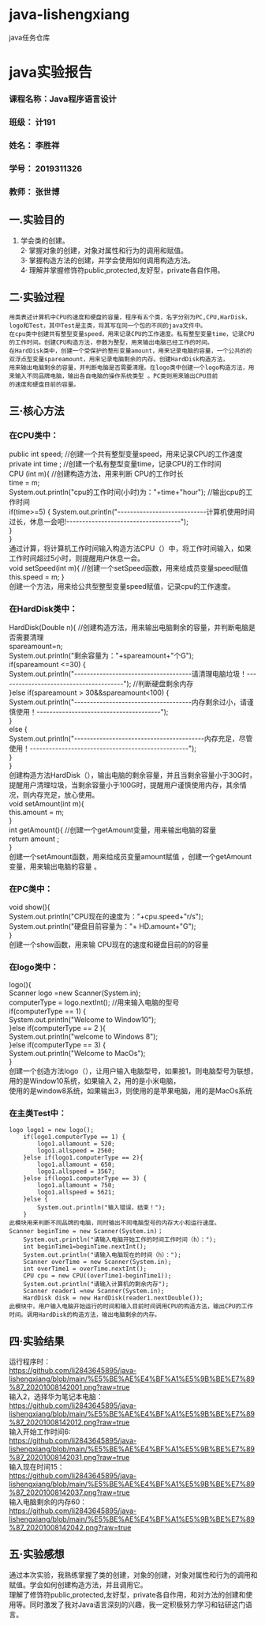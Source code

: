 # java-lishengxiang
java任务仓库
# java实验报告
###  课程名称：Java程序语言设计
### 班级： 计191
### 姓名： 李胜祥 
### 学号： 2019311326
### 教师： 张世博
## 一.实验目的
1. 学会类的创建。  
2· 掌握对象的创建，对象对属性和行为的调用和赋值。  
3· 掌握构造方法的创建，并学会使用如何调用构造方法。  
4· 理解并掌握修饰符public,protected,友好型，private各自作用。  
## 二·实验过程
    用类表述计算机中CPU的速度和硬盘的容量，程序有五个类，名字分别为PC,CPU,HarDisk，logo和Test，其中Test是主类，将其写在同一个包的不同的java文件中。  
    在cpu类中创建共有整型变量speed，用来记录CPU的工作速度。私有整型变量time，记录CPU的工作时间。创建CPU构造方法，参数为整型，用来输出电脑已经工作的时间。    
    在HardDisk类中，创建一个受保护的整形变量amount，用来记录电脑的容量，一个公共的的双浮点型变量spareamount，用来记录电脑剩余的内存。创建HardDisk构造方法，
    用来输出电脑剩余的容量，并判断电脑是否需要清理。在logo类中创建一个logo构造方法，用来输入不同品牌电脑，输出各自电脑的操作系统类型 。PC类则用来输出CPU目前  
    的速度和硬盘目前的容量。  
## 三·核心方法
### 在CPU类中：  
  public int speed;	//创建一个共有整型变量speed，用来记录CPU的工作速度  
	private int time ;		//创建一个私有整型变量time，记录CPU的工作时间  
	CPU (int m){				//创建构造方法，用来判断 CPU的工作时长  
		time = m;  
		System.out.println("cpu的工作时间(小时)为："+time+"hour");				//输出cpu的工作时间  
		if(time>=5) {
			System.out.println("----------------------------计算机使用时间过长，休息一会吧!------------------------------------");  
		}  
	}  
  通过计算，将计算机工作时间输入构造方法CPU（）中，将工作时间输入，如果工作时间超过5小时，则提醒用户休息一会。  
  void setSpeed(int m){		//创建一个setSpeed函数，用来给成员变量speed赋值
		this.speed = m;
}  
创建一个方法，用来给公共型整型变量speed赋值，记录cpu的工作速度。
### 在HardDisk类中：
HardDisk(Double n){				//创建构造方法，用来输出电脑剩余的容量，并判断电脑是否需要清理  
		spareamount=n;  
		System.out.println("剩余容量为："+spareamount+"个G");  
		if(spareamount <=30) {  
			System.out.println("-------------------------------------请清理电脑垃圾！---------------------------------------"); //判断硬盘剩余内存  
		}else if(spareamount > 30&&spareamount<100) {  
			System.out.println("-------------------------------------内存剩余过小，请谨慎使用！---------------------------------------");  
		}  
		else {  
			System.out.println("-----------------------------------------内存充足，尽管使用！--------------------------------------------------");  
		}  
	}  
  创建构造方法HardDisk（），输出电脑的剩余容量，并且当剩余容量小于30G时，提醒用户清理垃圾，当剩余容量小于100G时，提醒用户谨慎使用内存，其余情况，则内存充足，放心使用。  
  void setAmount(int m){				
		this.amount = m;  
}  
	int getAmount(){		//创建一个getAmount变量，用来输出电脑的容量  
		return amount ;  
}	  
创建一个setAmount函数，用来给成员变量amount赋值 ，创建一个getAmount变量，用来输出电脑的容量 。
### 在PC类中：  
void show(){  										
		System.out.println("CPU现在的速度为："+cpu.speed+"r/s");  
		System.out.println("硬盘目前容量为："+ HD.amount+"G");  
	}    
  创建一个show函数，用来输 CPU现在的速度和硬盘目前的的容量  
  ### 在logo类中：
  logo(){  
		Scanner logo =new Scanner(System.in);  
		computerType = logo.nextInt(); 			//用来输入电脑的型号  
		if(computerType == 1) {  
			System.out.println("Welcome to Window10");  
		}else if(computerType == 2 ){  
			System.out.println("welcome to Windows 8");  
		}else if(computerType == 3) {  
			System.out.println("Welcome to MacOs");  
		}  
    创建一个创造方法logo（），让用户输入电脑型号，如果按1，则电脑型号为联想，用的是Window10系统，如果输入 2，用的是小米电脑，  
    使用的是window8系统，如果输出3，则使用的是苹果电脑，用的是MacOs系统  
   ### 在主类Test中：
    logo logo1 = new logo();  
		if(logo1.computerType == 1) {  
			logo1.allamount = 520;  
			logo1.allspeed = 2560;  
		}else if(logo1.computerType == 2){  
			logo1.allamount = 650;  
			logo1.allspeed = 3567;  
		}else if(logo1.computerType == 3) {  
			logo1.allamount = 750;  
			logo1.allspeed = 5621;  
		}else {  
			System.out.println("输入错误，结束！");  
		}  
    此模块用来判断不同品牌的电脑，同时输出不同电脑型号的内存大小和运行速度。  
    Scanner beginTime = new Scanner(System.in)；  
		System.out.println("请输入电脑开始工作的时间工作时间（h）：");  
		int beginTime1=beginTime.nextInt();	  					
		System.out.println("请输入电脑现在的时间（h）：");  						
		Scanner overTime = new Scanner(System.in);  
		int overTime1 = overTime.nextInt();  
		CPU cpu = new CPU((overTime1-beginTime1));  		 
		System.out.println("请输入计算机的剩余内存");  
		Scanner reader1 =new Scanner(System.in);  
		HardDisk disk = new HardDisk(reader1.nextDouble());  				
    此模块中，用户输入电脑开始运行的时间和输入目前时间调用CPU的构造方法，输出CPU的工作时间。调用HardDisk的构造方法，输出电脑剩余的内存。  
## 四·实验结果
运行程序时：  
https://github.com/li2843645895/java-lishengxiang/blob/main/%E5%BE%AE%E4%BF%A1%E5%9B%BE%E7%89%87_20201008142001.png?raw=true  
输入2，选择华为笔记本电脑：  
https://github.com/li2843645895/java-lishengxiang/blob/main/%E5%BE%AE%E4%BF%A1%E5%9B%BE%E7%89%87_20201008142012.png?raw=true  
输入开始工作时间6:  
https://github.com/li2843645895/java-lishengxiang/blob/main/%E5%BE%AE%E4%BF%A1%E5%9B%BE%E7%89%87_20201008142031.png?raw=true  
输入现在时间15：  
https://github.com/li2843645895/java-lishengxiang/blob/main/%E5%BE%AE%E4%BF%A1%E5%9B%BE%E7%89%87_20201008142037.png?raw=true  
输入电脑剩余的内存60：  
https://github.com/li2843645895/java-lishengxiang/blob/main/%E5%BE%AE%E4%BF%A1%E5%9B%BE%E7%89%87_20201008142042.png?raw=true  
## 五·实验感想
通过本次实验，我熟练掌握了类的创建，对象的创建，对象对属性和行为的调用和赋值。学会如何创建构造方法，并且调用它。  
理解了修饰符public,protected,友好型，private各自作用，和对方法的创建和使用等。同时激发了我对Java语言深刻的兴趣，我一定积极努力学习和钻研这门语言。
